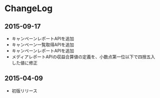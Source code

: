 # ChangeLog

## 2015-09-17

* キャンペーンレポートAPIを追加
* キャンペーン一覧取得APIを追加
* キャンペーンレポートAPIを追加
* メディアレポートAPIの収益合算値の定義を、小数点第一位以下で四捨五入した値に修正

## 2015-04-09

* 初版リリース
